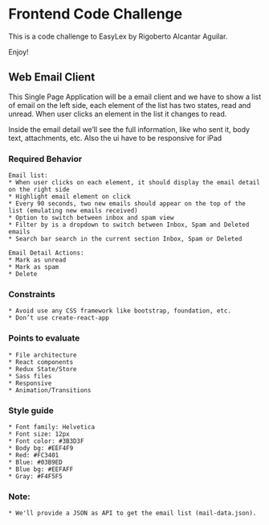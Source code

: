 # Frontend Code Challenge

This is a code challenge to EasyLex by Rigoberto Alcantar Aguilar.

Enjoy!

## Web Email Client

This Single Page Application will be a email client and we have to show a list of email on the left side, each element of the list has two states, read and unread. When user clicks an element in the list it changes to read.

Inside the email detail we’ll see the full information, like who sent it, body text, attachments, etc. Also the ui have to be responsive for iPad


### Required Behavior

    Email list:
    * When user clicks on each element, it should display the email detail on the right side
    * Highlight email element on click
    * Every 90 seconds, two new emails should appear on the top of the list (emulating new emails received)
    * Option to switch between inbox and spam view
    * Filter by is a dropdown to switch between Inbox, Spam and Deleted emails
    * Search bar search in the current section Inbox, Spam or Deleted 

    Email Detail Actions:
    * Mark as unread
    * Mark as spam
    * Delete

### Constraints
    * Avoid use any CSS framework like bootstrap, foundation, etc.
    * Don’t use create-react-app


### Points to evaluate
    * File architecture
    * React components
    * Redux State/Store
    * Sass files
    * Responsive
    * Animation/Transitions

### Style guide
    * Font family: Helvetica
    * Font size: 12px
    * Font color: #3B3D3F
    * Body bg: #EEF4F9
    * Red: #FC3401
    * Blue: #03B9ED
    * Blue bg: #EEFAFF
    * Gray: #F4F5F5

### Note:
    * We'll provide a JSON as API to get the email list (mail-data.json).